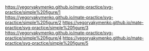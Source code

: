 https://yegoryakymenko.github.io/mate-practice/svg-practice/simple%20figure/1 <br>
https://yegoryakymenko.github.io/mate-practice/svg-practice/simple%20figure/2 
https://yegoryakymenko.github.io/mate-practice/svg-practice/simple%20figure/3
https://yegoryakymenko.github.io/mate-practice/svg-practice/simple%20figure/4
https://yegoryakymenko.github.io/mate-practice/svg-practice/simple%20figure/5
